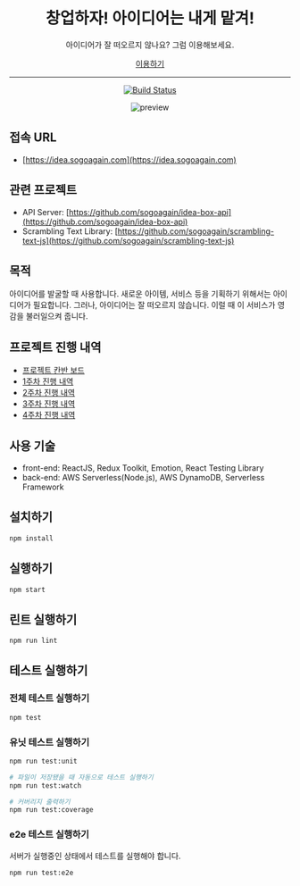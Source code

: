 <div align="center">
  <h1>창업하자! 아이디어는 내게 맡겨!</h1>

  <p>아이디어가 잘 떠오르지 않나요? 그럼 이용해보세요.</p>
  <a href="https://idea.sogoagain.com/">이용하기<a>

  <br />
  <hr />
  <p>
    <a href="https://github.com/sogoagain/idea-box-frontend/actions"><img alt="Build Status" src="https://github.com/sogoagain/idea-box-frontend/workflows/CI/badge.svg"></a>
  </p>
  <img
    alt="preview"
    src="https://raw.githubusercontent.com/sogoagain/idea-box-frontend/master/preview.gif"
  />
</div>

## 접속 URL

- [https://idea.sogoagain.com](https://idea.sogoagain.com)

## 관련 프로젝트

- API Server: [https://github.com/sogoagain/idea-box-api](https://github.com/sogoagain/idea-box-api)
- Scrambling Text Library: [https://github.com/sogoagain/scrambling-text-js](https://github.com/sogoagain/scrambling-text-js)

## 목적

아이디어를 발굴할 때 사용합니다. 새로운 아이템, 서비스 등을 기획하기 위해서는 아이디어가 필요합니다. 그러나, 아이디어는 잘 떠오르지 않습니다. 이럴 때 이 서비스가 영감을 불러일으켜 줍니다.

## 프로젝트 진행 내역

- [프로젝트 칸반 보드](https://github.com/CodeSoom/project-react-1-sogoagain/projects/2)
- [1주차 진행 내역](https://github.com/CodeSoom/project-react-1-sogoagain/issues/1)
- [2주차 진행 내역](https://github.com/CodeSoom/project-react-1-sogoagain/issues/14)
- [3주차 진행 내역](https://github.com/CodeSoom/project-react-1-sogoagain/issues/23)
- [4주차 진행 내역](https://github.com/CodeSoom/project-react-1-sogoagain/issues/27)

## 사용 기술

- front-end: ReactJS, Redux Toolkit, Emotion, React Testing Library
- back-end: AWS Serverless(Node.js), AWS DynamoDB, Serverless Framework

## 설치하기

```bash
npm install
```

## 실행하기

```bash
npm start
```

## 린트 실행하기

```bash
npm run lint
```

## 테스트 실행하기

### 전체 테스트 실행하기

```bash
npm test
```

### 유닛 테스트 실행하기

```bash
npm run test:unit

# 파일이 저장됐을 때 자동으로 테스트 실행하기
npm run test:watch

# 커버리지 출력하기
npm run test:coverage
```

### e2e 테스트 실행하기

서버가 실행중인 상태에서 테스트를 실행해야 합니다.

```bash
npm run test:e2e
```
